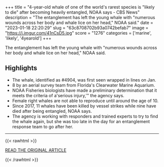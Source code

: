 +++
title = "4-year-old whale of one of the world's rarest species is \"likely to die\" after becoming heavily entangled, NOAA says - CBS News"
description = "The entanglement has left the young whale with \"numerous wounds across her body and whale lice on her head,\" NOAA said."
date = "2023-01-18 22:20:29"
slug = "63c8708702b93a0742befab7"
image = "https://i.imgur.com/41nCsD5.jpg"
score = "1276"
categories = ['marine', 'likely', '4yearold']
+++

The entanglement has left the young whale with \"numerous wounds across her body and whale lice on her head,\" NOAA said.

## Highlights

- The whale, identified as #4904, was first seen wrapped in lines on Jan.
- 8 by an aerial survey team from Florida's Clearwater Marine Aquarium.
- NOAA Fisheries biologists have made a preliminary determination that it meets the criteria of a'serious injury,'" the agency says.
- Female right whales are not able to reproduce until around the age of 10.
- Since 2017, 11 whales have been killed by vessel strikes while nine have died after being entangled, NOAA says.
- The agency is working with responders and trained experts to try to find the whale again, but she was too late in the day for an entanglement response team to go after her.

---

{{< rawhtml >}}
  <p class="article-category">
    <a target="_blank" href="https://www.cbsnews.com/news/rare-north-atlantic-whale-likely-to-die-north-carolina/#app">READ THE ORIGINAL ARTICLE</a>
  </p>
{{< /rawhtml >}}
